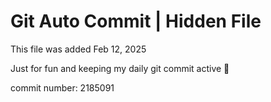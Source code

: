 # Git Auto Commit | Hidden File

This file was added Feb 12, 2025

Just for fun and keeping my daily git commit active 🤪

commit number: 2185091
